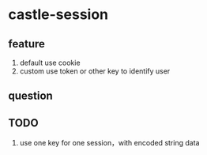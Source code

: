 # castle-session

## feature
1. default use cookie 
2. custom use token or other key to identify user

## question 


## TODO
1. use one key for one session，with encoded string data